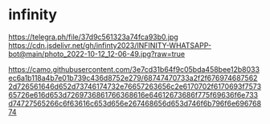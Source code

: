 # infinity
https://telegra.ph/file/37d9c561323a74fca93b0.jpg
https://cdn.jsdelivr.net/gh/infinty2023/INFINITY-WHATSAPP-bot@main/photo_2022-10-12_12-06-49.jpg?raw=true

https://camo.githubusercontent.com/3e7cd31b64f9c05bda458bee12b8033ec6a1b118a4b7e01b739c436d8752e279/68747470733a2f2f6769746875622d726561646d652d73746174732e76657263656c2e6170702f6170693f757365726e616d653d7269736861766368616e64612673686f775f69636f6e733d74727565266c6f63616c653d656e267468656d653d746f6b796f6e69676874
